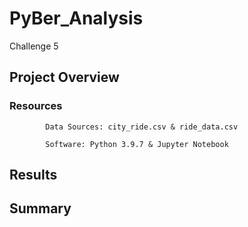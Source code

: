 # PyBer_Analysis
   Challenge 5
## Project Overview

### Resources
            Data Sources: city_ride.csv & ride_data.csv
            
            Software: Python 3.9.7 & Jupyter Notebook
## Results

## Summary
